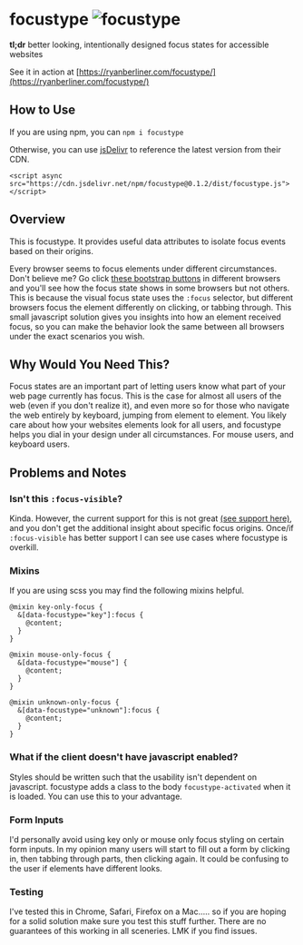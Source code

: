 # focustype ![focustype](https://img.shields.io/npm/v/focustype)

**tl;dr** better looking, intentionally designed focus states for accessible websites

See it in action at [https://ryanberliner.com/focustype/](https://ryanberliner.com/focustype/)

## How to Use

If you are using npm, you can `npm i focustype`

Otherwise, you can use [jsDelivr](https://www.jsdelivr.com/package/npm/focustype) to reference the latest version from their CDN.

```
<script async src="https://cdn.jsdelivr.net/npm/focustype@0.1.2/dist/focustype.js"></script>
```

## Overview

This is focustype. It provides useful data attributes to isolate focus events based on their origins.

Every browser seems to focus elements under different circumstances. Don't believe me? Go click [these bootstrap buttons](https://getbootstrap.com/docs/4.3/components/buttons/) in different browsers and you'll see how the focus state shows in some browsers but not others. This is because the visual focus state uses the `:focus` selector, but different browsers focus the element differently on clicking, or tabbing through. This small javascript solution gives you insights into how an element received focus, so you can make the behavior look the same between all browsers under the exact scenarios you wish.

## Why Would You Need This?

Focus states are an important part of letting users know what part of your web page currently has focus. This is the case for almost all users of the web (even if you don't realize it), and even more so for those who navigate the web entirely by keyboard, jumping from element to element. You likely care about how your websites elements look for all users, and focustype helps you dial in your design under all circumstances. For mouse users, and keyboard users.

## Problems and Notes

### Isn't this `:focus-visible`?

Kinda. However, the current support for this is not great  [(see support here)](https://caniuse.com/#search=%3Afocus-visible), and you don't get the additional insight about specific focus origins. Once/if `:focus-visible` has better support I can see use cases where focustype is overkill.


### Mixins 

If you are using scss you may find the following mixins helpful.

```
@mixin key-only-focus {
  &[data-focustype="key"]:focus {
    @content;
  }
}

@mixin mouse-only-focus {
  &[data-focustype="mouse"] {
    @content;
  }
}

@mixin unknown-only-focus {
  &[data-focustype="unknown"]:focus {
    @content;
  }
}
```

### What if the client doesn't have javascript enabled?

Styles should be written such that the usability isn't dependent on javascript. focustype adds a class to the body `focustype-activated` when it is loaded. You can use this to your advantage.

### Form Inputs

I'd personally avoid using key only or mouse only focus styling on certain form inputs. In my opinion many users will start to fill out a form by clicking in, then tabbing through parts, then clicking again. It could be confusing to the user if elements have different looks.

### Testing

I've tested this in Chrome, Safari, Firefox on a Mac..... so if you are hoping for a solid solution make sure you test this stuff further. There are no guarantees of this working in all sceneries. LMK if you 
find issues.
